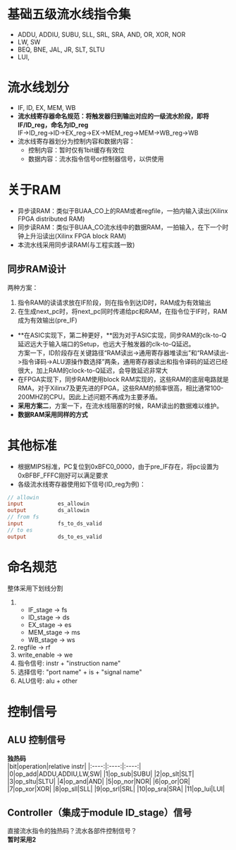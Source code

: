 # 基础五级流水线指令集
* ADDU, ADDIU, SUBU, SLL, SRL, SRA, AND, OR, XOR, NOR
* LW, SW
* BEQ, BNE, JAL, JR, SLT, SLTU
* LUI,
# 流水线划分
* IF, ID, EX, MEM, WB
* **流水线寄存器命名规范：将触发器归到输出对应的一级流水阶段，即将IF/ID_reg，命名为ID_reg**<br>IF->ID_reg->ID->EX_reg->EX->MEM_reg->MEM->WB_reg->WB
* 流水线寄存器划分为控制内容和数据内容：
  * 控制内容：暂时仅有1bit缓存有效位
  * 数据内容：流水指令信号or控制器信号，以供使用
# 关于RAM
* 异步读RAM：类似于BUAA_CO上的RAM或者regfile，一拍内输入读出(Xilinx FPGA distributed RAM)
* 同步读RAM：类似于BUAA_CO流水线中的数据RAM，一拍输入，在下一个时钟上升沿读出(Xilinx FPGA block RAM)
* 本流水线采用同步读RAM(与工程实践一致)
## 同步RAM设计
两种方案：  
1. 指令RAM的读请求放在IF阶段，则在指令到达ID时，RAM成为有效输出
2. 在生成next_pc时，将next_pc同时传递给pc和RAM，在指令位于IF时，RAM成为有效输出(pre_IF)
* **在ASIC实现下，第二种更好，**因为对于ASIC实现，同步RAM的clk-to-Q延迟远大于输入端口的Setup，也远大于触发器的clk-to-Q延迟。<br>方案一下，ID阶段存在关键路径“RAM读出->通用寄存器堆读出”和“RAM读出->指令译码->ALU源操作数选择”两条，通用寄存器读出和指令译码的延迟已经很大，加上RAM的clock-to-Q延迟，会导致延迟非常大
* 在FPGA实现下，同步RAM使用block RAM实现的，这些RAM的底层电路就是RMA，对于Xilinx7及更先进的FPGA，这些RAM的频率很高，相比通常100-200MHZ的CPU。因此上述问题不再成为主要矛盾。
&nbsp;
* **采用方案二**，方案一下，在流水线阻塞的时候，RAM读出的数据难以维护。
* **数据RAM采用同样的方式**  
# 其他标准
* 根据MIPS标准，PC复位到0xBFC0_0000，由于pre_IF存在，将pc设置为0xBFBF_FFFC刚好可以满足要求
* 各级流水线寄存器使用如下信号(ID_reg为例)：
```verilog
// allowin
input           es_allowin
output          ds_allowin
// from fs
input           fs_to_ds_valid
// to es
output          ds_to_es_valid
```
# 命名规范
整体采用下划线分割  
1. * IF_stage  -> fs
   * ID_stage  -> ds
   * EX_stage  -> es
   * MEM_stage -> ms
   * WB_stage  -> ws
2. regfile -> rf
3. write_enable -> we
4. 指令信号: instr + "instruction name"
5. 选择信号: "port name" + is + "signal name"
6. ALU信号: alu + other
# 控制信号
## ALU 控制信号
**独热码**  
|bit|operation|relative instr|
|:----:|:----:|:----:|
|0|op_add|ADDU,ADDIU,LW,SW|
|1|op_sub|SUBU|
|2|op_slt|SLT|
|3|op_sltu|SLTU|
|4|op_and|AND|
|5|op_nor|NOR|
|6|op_or|OR|
|7|op_xor|XOR|
|8|op_sll|SLL|
|9|op_srl|SRL|
|10|op_sra|SRA|
|11|op_lui|LUI|
## Controller（集成于module ID_stage）信号
直接流水指令的独热码？流水各部件控制信号？  
**暂时采用2**  
